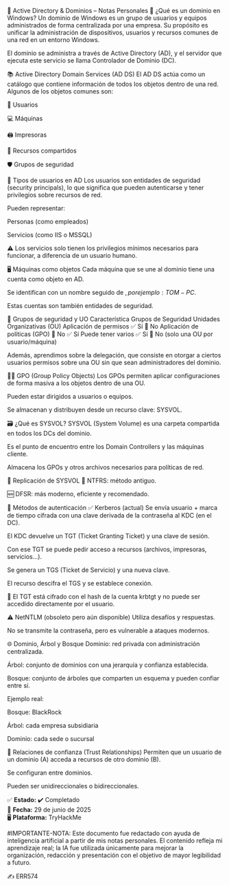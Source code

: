 🧠 Active Directory & Dominios – Notas Personales
🧩 ¿Qué es un dominio en Windows?
Un dominio de Windows es un grupo de usuarios y equipos administrados de forma centralizada por una empresa. Su propósito es unificar la administración de dispositivos, usuarios y recursos comunes de una red en un entorno Windows.

El dominio se administra a través de Active Directory (AD), y el servidor que ejecuta este servicio se llama Controlador de Dominio (DC).

📚 Active Directory Domain Services (AD DS)
El AD DS actúa como un catálogo que contiene información de todos los objetos dentro de una red. Algunos de los objetos comunes son:

👤 Usuarios

💻 Máquinas

🖨️ Impresoras

📁 Recursos compartidos

🛡️ Grupos de seguridad

👥 Tipos de usuarios en AD
Los usuarios son entidades de seguridad (security principals), lo que significa que pueden autenticarse y tener privilegios sobre recursos de red.

Pueden representar:

Personas (como empleados)

Servicios (como IIS o MSSQL)

⚠️ Los servicios solo tienen los privilegios mínimos necesarios para funcionar, a diferencia de un usuario humano.

🖥️ Máquinas como objetos
Cada máquina que se une al dominio tiene una cuenta como objeto en AD.

Se identifican con un nombre seguido de $, por ejemplo: TOM-PC$.

Estas cuentas son también entidades de seguridad.

🧱 Grupos de seguridad y UO
Característica	Grupos de Seguridad	Unidades Organizativas (OU)
Aplicación de permisos	✅ Sí	🚫 No
Aplicación de políticas (GPO)	🚫 No	✅ Sí
Puede tener varios	✅ Sí	🚫 No (solo una OU por usuario/máquina)

Además, aprendimos sobre la delegación, que consiste en otorgar a ciertos usuarios permisos sobre una OU sin que sean administradores del dominio.

🧑‍⚖️ GPO (Group Policy Objects)
Los GPOs permiten aplicar configuraciones de forma masiva a los objetos dentro de una OU.

Pueden estar dirigidos a usuarios o equipos.

Se almacenan y distribuyen desde un recurso clave: SYSVOL.

🗃️ ¿Qué es SYSVOL?
SYSVOL (System Volume) es una carpeta compartida en todos los DCs del dominio.

Es el punto de encuentro entre los Domain Controllers y las máquinas cliente.

Almacena los GPOs y otros archivos necesarios para políticas de red.

🔁 Replicación de SYSVOL
🧓 NTFRS: método antiguo.

🆕 DFSR: más moderno, eficiente y recomendado.

🔐 Métodos de autenticación
✅ Kerberos (actual)
Se envía usuario + marca de tiempo cifrada con una clave derivada de la contraseña al KDC (en el DC).

El KDC devuelve un TGT (Ticket Granting Ticket) y una clave de sesión.

Con ese TGT se puede pedir acceso a recursos (archivos, impresoras, servicios...).

Se genera un TGS (Ticket de Servicio) y una nueva clave.

El recurso descifra el TGS y se establece conexión.

🔐 El TGT está cifrado con el hash de la cuenta krbtgt y no puede ser accedido directamente por el usuario.

⚠️ NetNTLM (obsoleto pero aún disponible)
Utiliza desafíos y respuestas.

No se transmite la contraseña, pero es vulnerable a ataques modernos.

🌐 Dominio, Árbol y Bosque
Dominio: red privada con administración centralizada.

Árbol: conjunto de dominios con una jerarquía y confianza establecida.

Bosque: conjunto de árboles que comparten un esquema y pueden confiar entre sí.

Ejemplo real:

Bosque: BlackRock

Árbol: cada empresa subsidiaria

Dominio: cada sede o sucursal

🤝 Relaciones de confianza (Trust Relationships)
Permiten que un usuario de un dominio (A) acceda a recursos de otro dominio (B).

Se configuran entre dominios.

Pueden ser unidireccionales o bidireccionales.

✅ **Estado:** ✔️ Completado  
📅 **Fecha:** 29 de junio de 2025  
🖥️ **Plataforma:** TryHackMe  

#IMPORTANTE-NOTA: Este documento fue redactado con ayuda de inteligencia artificial a partir de mis notas personales. El contenido refleja mi aprendizaje real; la IA fue utilizada únicamente para mejorar la organización, redacción y presentación con el objetivo de mayor legibilidad a futuro.

✍️ ERR574


